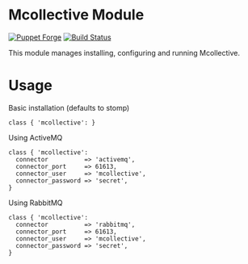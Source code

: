 # Mcollective Module

[![Puppet Forge](http://img.shields.io/puppetforge/v/jbussdieker/mcollective.svg)](https://forge.puppetlabs.com/jbussdieker/mcollective)
[![Build Status](https://travis-ci.org/jbussdieker/puppet-mcollective.png?branch=master)](https://travis-ci.org/jbussdieker/puppet-mcollective)

This module manages installing, configuring and running Mcollective.

# Usage

Basic installation (defaults to stomp)

```puppet
class { 'mcollective': }
```

Using ActiveMQ

```puppet
class { 'mcollective':
  connector          => 'activemq',
  connector_port     => 61613,
  connector_user     => 'mcollective',
  connector_password => 'secret',
}
```

Using RabbitMQ

```puppet
class { 'mcollective':
  connector          => 'rabbitmq',
  connector_port     => 61613,
  connector_user     => 'mcollective',
  connector_password => 'secret',
}
```
